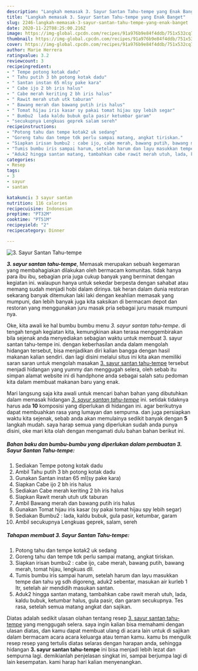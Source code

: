 ```yaml
---
description: "Langkah memasak 3. Sayur Santan Tahu-tempe yang Enak Banget"
title: "Langkah memasak 3. Sayur Santan Tahu-tempe yang Enak Banget"
slug: 2246-langkah-memasak-3-sayur-santan-tahu-tempe-yang-enak-banget
date: 2020-11-22T08:25:00.216Z
image: https://img-global.cpcdn.com/recipes/91a976b9e84f4ddb/751x532cq70/3-sayur-santan-tahu-tempe-foto-resep-utama.jpg
thumbnail: https://img-global.cpcdn.com/recipes/91a976b9e84f4ddb/751x532cq70/3-sayur-santan-tahu-tempe-foto-resep-utama.jpg
cover: https://img-global.cpcdn.com/recipes/91a976b9e84f4ddb/751x532cq70/3-sayur-santan-tahu-tempe-foto-resep-utama.jpg
author: Marie Herrera
ratingvalue: 3.2
reviewcount: 3
recipeingredient:
- " Tempe potong kotak dadu"
- " Tahu putih 3 bh potong kotak dadu"
- " Santan instan 65 mlsy pake kara"
- " Cabe ijo 2 bh iris halus"
- " Cabe merah keriting 2 bh iris halus"
- " Rawit merah utuh utk taburan"
- " Bawang merah dan bawang putih iris halus"
- " Tomat hijau iris kasar sy pakai tomat hijau spy lebih segar"
- " Bumbu2  lada kaldu bubuk gula pasir ketumbar garam"
- "secukupnya Lengkuas geprek salam sereh"
recipeinstructions:
- "Potong tahu dan tempe kotak2 uk sedang"
- "Goreng tahu dan tempe tdk perlu sampai matang, angkat tiriskan."
- "Siapkan irisan bumbu2 : cabe ijo, cabe merah, bawang putih, bawang merah, tomat hijau, lengkuas dll."
- "Tumis bumbu iris sampai harum, setelah harum dan layu masukkan tempe dan tahu yg sdh digoreng, aduk2 sebentar, masukan air kurleb 1 ltr, setelah air mendidih masukan santan."
- "Aduk2 hingga santan matang, tambahkan cabe rawit merah utuh, lada, kaldu bubuk, ketumbar halus, gula pasir, dan garam secukupnya. Tes rasa, setelah semua matang angkat dan sajikan."
categories:
- Resep
tags:
- 3
- sayur
- santan

katakunci: 3 sayur santan 
nutrition: 116 calories
recipecuisine: Indonesian
preptime: "PT32M"
cooktime: "PT51M"
recipeyield: "2"
recipecategory: Dinner

---
```



![3. Sayur Santan Tahu-tempe](https://img-global.cpcdn.com/recipes/91a976b9e84f4ddb/751x532cq70/3-sayur-santan-tahu-tempe-foto-resep-utama.jpg)

<b><i>3. sayur santan tahu-tempe</i></b>, Memasak merupakan sebuah kegemaran yang membahagiakan dilakukan oleh bermacam komunitas. tidak hanya para ibu ibu, sebagian pria juga cukup banyak yang berminat dengan kegiatan ini. walaupun hanya untuk sekedar berpesta dengan sahabat atau memang sudah menjadi hobi dalam dirinya. tak heran dalam dunia restoran sekarang banyak ditemukan laki laki dengan keahlian memasak yang mumpuni, dan lebih banyak juga kita saksikan di bermacam depot dan restoran yang menggunakan juru masak pria sebagai juru masak mumpuni nya.

Oke, kita awali ke hal bumbu bumbu menu <i>3. sayur santan tahu-tempe</i>. di tengah tengah kegiatan kita, kemungkinan akan terasa menggembirakan bila sejenak anda menyediakan sebagian waktu untuk membuat 3. sayur santan tahu-tempe ini. dengan keberhasilan anda dalam mengolah hidangan tersebut, bisa menjadikan diri kalian bangga dengan hasil makanan kalian sendiri. dan lagi disini melalui situs ini kita akan memiliki saran saran untuk mengolah masakan <u>3. sayur santan tahu-tempe</u> tersebut menjadi hidangan yang yummy dan menggugah selera, oleh sebab itu simpan alamat website ini di handphone anda sebagai salah satu pedoman kita dalam membuat makanan baru yang enak.




Mari langsung saja kita awali untuk mencari bahan bahan yang dibutuhkan dalam memasak hidangan <u><i>3. sayur santan tahu-tempe</i></u> ini. setidak tidaknya harus ada <b>10</b> komposisi yang diperlukan di hidangan ini. agar berikutnya dapat membuahkan rasa yang lumayan dan sempurna. dan juga persiapkan waktu kita sejenak, sebab anda akan memulainya sedikit banyak dengan <b>5</b> langkah mudah. saya harap semua yang diperlukan sudah anda punya disini, oke mari kita olah dengan mengamati dulu bahan bahan berikut ini.

<!--inarticleads1-->

##### Bahan baku dan bumbu-bumbu yang diperlukan dalam pembuatan 3. Sayur Santan Tahu-tempe:

1. Sediakan  Tempe potong kotak dadu
1. Ambil  Tahu putih 3 bh potong kotak dadu
1. Gunakan  Santan instan 65 ml(sy pake kara)
1. Siapkan  Cabe ijo 2 bh iris halus
1. Sediakan  Cabe merah keriting 2 bh iris halus
1. Siapkan  Rawit merah utuh utk taburan
1. Ambil  Bawang merah dan bawang putih iris halus
1. Gunakan  Tomat hijau iris kasar (sy pakai tomat hijau spy lebih segar)
1. Sediakan  Bumbu2 : lada, kaldu bubuk, gula pasir, ketumbar, garam
1. Ambil secukupnya Lengkuas geprek, salam, sereh




<!--inarticleads2-->

##### Tahapan membuat 3. Sayur Santan Tahu-tempe:

1. Potong tahu dan tempe kotak2 uk sedang
1. Goreng tahu dan tempe tdk perlu sampai matang, angkat tiriskan.
1. Siapkan irisan bumbu2 : cabe ijo, cabe merah, bawang putih, bawang merah, tomat hijau, lengkuas dll.
1. Tumis bumbu iris sampai harum, setelah harum dan layu masukkan tempe dan tahu yg sdh digoreng, aduk2 sebentar, masukan air kurleb 1 ltr, setelah air mendidih masukan santan.
1. Aduk2 hingga santan matang, tambahkan cabe rawit merah utuh, lada, kaldu bubuk, ketumbar halus, gula pasir, dan garam secukupnya. Tes rasa, setelah semua matang angkat dan sajikan.




Diatas adalah sedikit ulasan olahan tentang resep <u>3. sayur santan tahu-tempe</u> yang menggugah selera. saya ingin kalian bisa memahami dengan ulasan diatas, dan kamu dapat membuat ulang di acara lain untuk di sajikan dalam bermacam acara acara keluarga atau teman kamu. kamu bs mengulik resep resep yang tertulis diatas selaras dengan harapan anda, sehingga hidangan <b>3. sayur santan tahu-tempe</b> ini bisa menjadi lebih lezat dan sempurna lagi. demikianlah penjelasan singkat ini, sampai berjumpa lagi di lain kesempatan. kami harap hari kalian menyenangkan.

